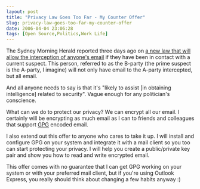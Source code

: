 ```yaml
---
layout: post
title: "Privacy Law Goes Too Far - My Counter Offer"
Slug: privacy-law-goes-too-far-my-counter-offer
date: 2006-04-04 23:06:28
tags: [Open Source,Politics,Work Life]
---
```

The Sydney Morning Herald reported three days ago on [a new law that will allow the interception of anyone's email](http://www.smh.com.au/news/opinion/more-than-ever-watch-what-you-say/2006/04/02/1143916406540.html) if they have been in contact with a current suspect. This person, referred to as the B-party (the prime suspect is the A-party, I imagine) will not only have email to the A-party intercepted, but all email.

And all anyone needs to say is that it's "likely to assist \[in obtaining intelligence\] related to security". Vague enough for any politician's conscience.

What can we do to protect our privacy? We can encrypt all our email. I certainly will be encrypting as much email as I can to friends and colleagues that support [GPG](http://www.gnupg.org/) encoded email.

I also extend out this offer to anyone who cares to take it up. I will install and configure GPG on your system and integrate it with a mail client so you too can start protecting your privacy. I will help you create a public/private key pair and show you how to read and write encrypted email.

This offer comes with no guarantee that I can get GPG working on your system or with your preferred mail client, but if you're using Outlook Express, you really should think about changing a few habits anyway :)
